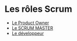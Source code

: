# Les rôles Scrum

- [Le Product Owner](https://github.com/kboisseleau/complete-software-testing-bootcamp/blob/main/methode-agile/les-roles/product-owner.md)
- [Le SCRUM MASTER](https://github.com/kboisseleau/complete-software-testing-bootcamp/blob/main/methode-agile/les-roles/scrum-master.md)
- [Le développeur](https://github.com/kboisseleau/complete-software-testing-bootcamp/blob/main/methode-agile/les-roles/developpeur.md)